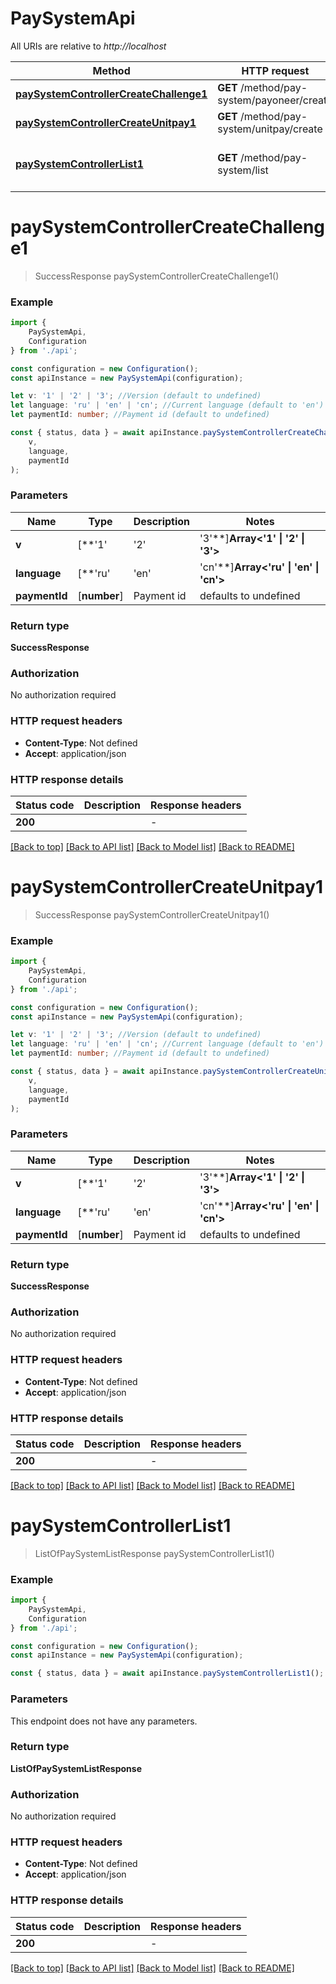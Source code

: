 # PaySystemApi

All URIs are relative to *http://localhost*

|Method | HTTP request | Description|
|------------- | ------------- | -------------|
|[**paySystemControllerCreateChallenge1**](#paysystemcontrollercreatechallenge1) | **GET** /method/pay-system/payoneer/create | |
|[**paySystemControllerCreateUnitpay1**](#paysystemcontrollercreateunitpay1) | **GET** /method/pay-system/unitpay/create | |
|[**paySystemControllerList1**](#paysystemcontrollerlist1) | **GET** /method/pay-system/list | Load available pay systems|

# **paySystemControllerCreateChallenge1**
> SuccessResponse paySystemControllerCreateChallenge1()


### Example

```typescript
import {
    PaySystemApi,
    Configuration
} from './api';

const configuration = new Configuration();
const apiInstance = new PaySystemApi(configuration);

let v: '1' | '2' | '3'; //Version (default to undefined)
let language: 'ru' | 'en' | 'cn'; //Current language (default to 'en')
let paymentId: number; //Payment id (default to undefined)

const { status, data } = await apiInstance.paySystemControllerCreateChallenge1(
    v,
    language,
    paymentId
);
```

### Parameters

|Name | Type | Description  | Notes|
|------------- | ------------- | ------------- | -------------|
| **v** | [**&#39;1&#39; | &#39;2&#39; | &#39;3&#39;**]**Array<&#39;1&#39; &#124; &#39;2&#39; &#124; &#39;3&#39;>** | Version | defaults to undefined|
| **language** | [**&#39;ru&#39; | &#39;en&#39; | &#39;cn&#39;**]**Array<&#39;ru&#39; &#124; &#39;en&#39; &#124; &#39;cn&#39;>** | Current language | defaults to 'en'|
| **paymentId** | [**number**] | Payment id | defaults to undefined|


### Return type

**SuccessResponse**

### Authorization

No authorization required

### HTTP request headers

 - **Content-Type**: Not defined
 - **Accept**: application/json


### HTTP response details
| Status code | Description | Response headers |
|-------------|-------------|------------------|
|**200** |  |  -  |

[[Back to top]](#) [[Back to API list]](../README.md#documentation-for-api-endpoints) [[Back to Model list]](../README.md#documentation-for-models) [[Back to README]](../README.md)

# **paySystemControllerCreateUnitpay1**
> SuccessResponse paySystemControllerCreateUnitpay1()


### Example

```typescript
import {
    PaySystemApi,
    Configuration
} from './api';

const configuration = new Configuration();
const apiInstance = new PaySystemApi(configuration);

let v: '1' | '2' | '3'; //Version (default to undefined)
let language: 'ru' | 'en' | 'cn'; //Current language (default to 'en')
let paymentId: number; //Payment id (default to undefined)

const { status, data } = await apiInstance.paySystemControllerCreateUnitpay1(
    v,
    language,
    paymentId
);
```

### Parameters

|Name | Type | Description  | Notes|
|------------- | ------------- | ------------- | -------------|
| **v** | [**&#39;1&#39; | &#39;2&#39; | &#39;3&#39;**]**Array<&#39;1&#39; &#124; &#39;2&#39; &#124; &#39;3&#39;>** | Version | defaults to undefined|
| **language** | [**&#39;ru&#39; | &#39;en&#39; | &#39;cn&#39;**]**Array<&#39;ru&#39; &#124; &#39;en&#39; &#124; &#39;cn&#39;>** | Current language | defaults to 'en'|
| **paymentId** | [**number**] | Payment id | defaults to undefined|


### Return type

**SuccessResponse**

### Authorization

No authorization required

### HTTP request headers

 - **Content-Type**: Not defined
 - **Accept**: application/json


### HTTP response details
| Status code | Description | Response headers |
|-------------|-------------|------------------|
|**200** |  |  -  |

[[Back to top]](#) [[Back to API list]](../README.md#documentation-for-api-endpoints) [[Back to Model list]](../README.md#documentation-for-models) [[Back to README]](../README.md)

# **paySystemControllerList1**
> ListOfPaySystemListResponse paySystemControllerList1()


### Example

```typescript
import {
    PaySystemApi,
    Configuration
} from './api';

const configuration = new Configuration();
const apiInstance = new PaySystemApi(configuration);

const { status, data } = await apiInstance.paySystemControllerList1();
```

### Parameters
This endpoint does not have any parameters.


### Return type

**ListOfPaySystemListResponse**

### Authorization

No authorization required

### HTTP request headers

 - **Content-Type**: Not defined
 - **Accept**: application/json


### HTTP response details
| Status code | Description | Response headers |
|-------------|-------------|------------------|
|**200** |  |  -  |

[[Back to top]](#) [[Back to API list]](../README.md#documentation-for-api-endpoints) [[Back to Model list]](../README.md#documentation-for-models) [[Back to README]](../README.md)

